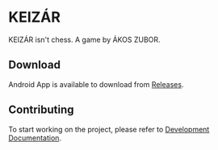 # KEIZÁR

KEIZÁR isn't chess. A game by ÁKOS ZUBOR.

## Download

Android App is available to download
from [Releases](https://github.com/keizar24/keizar/releases/latest).

## Contributing

To start working on the project, please refer to [Development Documentation](./docs/dev.md).

